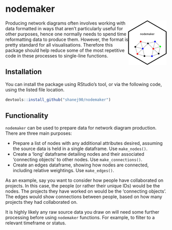 
<!-- README.md is generated from README.Rmd. Please edit that file -->

# nodemaker

<!-- badges: start -->

<img src='man/figures/logo.png' align="right" height="139" />
<!-- badges: end -->

Producing network diagrams often involves working with data formatted in
ways that aren’t particularly useful for other purposes, hence one
normally needs to spend time reformatting data to produce them. However,
the format is pretty standard for all visualisations. Therefore this
package should help reduce some of the most repetitive code in these
processes to single-line functions.

## Installation

You can install the package using RStudio’s tool, or via the following
code, using the listed file location.

``` r
devtools::install_github("shanej90/nodemaker")
```

## Functionality

`nodemaker` can be used to prepare data for network diagram production.
There are three main purposes:

- Prepare a list of nodes with any additional attributes desired,
  assuming the source data is held in a single dataframe. Use
  `make_nodes()`.
- Create a ‘long’ dataframe detailing nodes and their associated
  ‘connecting objects’ to other nodes. Use `make_connections()`.
- Create an edges dataframe, showing how nodes are connected, including
  relative weightings. Use `make_edges()`.

As an example, say you want to consider how people have collaborated on
projects. In this case, the people (or rather their unique IDs) would be
the nodes. The projects they have worked on would be the ‘connecting
objects’. The edges would show connections between people, based on how
many projects they had collaborated on.

It is highly likely any raw source data you draw on will need some
further processing before using `nodemaker` functions. For example, to
filter to a relevant timeframe or status.
